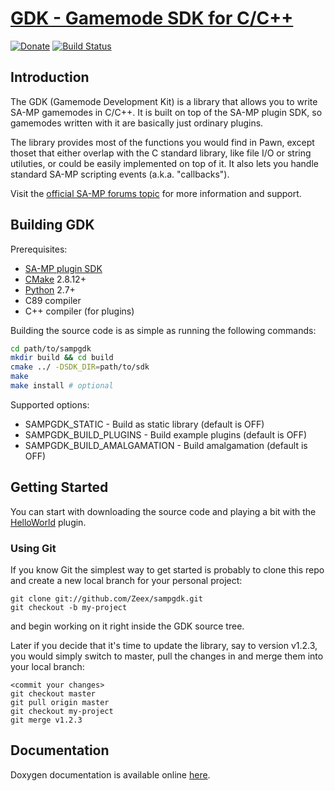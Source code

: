 [GDK - Gamemode SDK for C/C++][github]
========================================

[![Donate][donate_button]][donate]
[![Build Status][build_status]][build]

Introduction
-------------

The GDK (Gamemode Development Kit) is a library that allows you to write
SA-MP gamemodes in C/C++. It is built on top of the SA-MP plugin SDK, so
gamemodes written with it are basically just ordinary plugins.

The library provides most of the functions you would find in Pawn, except
thoset that either overlap with the C standard library, like file I/O or
string utiluties, or could be easily implemented on top of it. It also lets
you handle standard SA-MP scripting events (a.k.a. "callbacks").

Visit the [official SA-MP forums topic][topic] for more information and
support.

Building GDK
------------

Prerequisites:

* [SA-MP plugin SDK](https://github.com/Zeex/samp-plugin-sdk)
* [CMake](http://cmake.org) 2.8.12+
* [Python](http://python.org) 2.7+
* C89 compiler
* C++ compiler (for plugins)

Building the source code is as simple as running the following commands:

```sh
cd path/to/sampgdk
mkdir build && cd build
cmake ../ -DSDK_DIR=path/to/sdk
make
make install # optional
```

Supported options:

* SAMPGDK_STATIC             - Build as static library (default is OFF)
* SAMPGDK_BUILD_PLUGINS      - Build example plugins (default is OFF)
* SAMPGDK_BUILD_AMALGAMATION - Build amalgamation (default is OFF)

Getting Started
---------------

You can start with downloading the source code and playing a bit with the
[HelloWorld][helloworld] plugin.

### Using Git

If you know Git the simplest way to get started is probably to clone this
repo and create a new local branch for your personal project:

```
git clone git://github.com/Zeex/sampgdk.git
git checkout -b my-project
```

and begin working on it right inside the GDK source tree.

Later if you decide that it's time to update the library, say to version
v1.2.3, you would simply switch to master, pull the changes in and merge
them into your local branch:

```
<commit your changes>
git checkout master
git pull origin master
git checkout my-project
git merge v1.2.3
```

Documentation
-------------

Doxygen documentation is available online [here][doc].

[github]: https://github.com/Zeex/sampgdk
[donate]: http://pledgie.com/campaigns/19068
[donate_button]: http://pledgie.com/campaigns/19068.png
[build]: https://travis-ci.org/Zeex/sampgdk
[build_status]: https://travis-ci.org/Zeex/sampgdk.png?branch=master
[topic]: http://forum.sa-mp.com/showthread.php?t=421090
[helloworld]: https://github.com/Zeex/sampgdk/tree/master/plugins/helloworld
[doc]: http://zeex.github.io/sampgdk/doc/html/index.html
